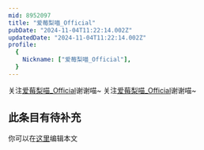 ```yaml
---
mid: 8952097
title: "爱莓梨喵_Official"
pubDate: "2024-11-04T11:22:14.002Z"
updatedDate: "2024-11-04T11:22:14.002Z"
profile:
  {
    Nickname: ["爱莓梨喵_Official"],
  }
---
```


关注[爱莓梨喵_Official](https://space.bilibili.com/8952097)谢谢喵~ 关注[爱莓梨喵_Official](https://space.bilibili.com/8952097)谢谢喵~

## 此条目有待补充
你可以在[这里](https://github.com/Yuhanawa/VTuber.ICU-Content/edit/master/v/爱莓梨喵_Official/index.md)编辑本文
